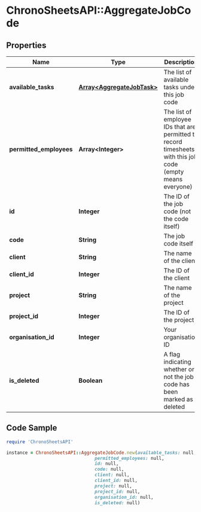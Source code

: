 # ChronoSheetsAPI::AggregateJobCode

## Properties

Name | Type | Description | Notes
------------ | ------------- | ------------- | -------------
**available_tasks** | [**Array&lt;AggregateJobTask&gt;**](AggregateJobTask.md) | The list of available tasks under this job code | [optional] 
**permitted_employees** | **Array&lt;Integer&gt;** | The list of employee IDs that are permitted to record timesheets with this job code (empty means everyone) | [optional] 
**id** | **Integer** | The ID of the job code (not the code itself) | [optional] 
**code** | **String** | The job code itself | [optional] 
**client** | **String** | The name of the client | [optional] 
**client_id** | **Integer** | The ID of the client | [optional] 
**project** | **String** | The name of the project | [optional] 
**project_id** | **Integer** | The ID of the project | [optional] 
**organisation_id** | **Integer** | Your organisation ID | [optional] 
**is_deleted** | **Boolean** | A flag indicating whether or not the job code has been marked as deleted | [optional] 

## Code Sample

```ruby
require 'ChronoSheetsAPI'

instance = ChronoSheetsAPI::AggregateJobCode.new(available_tasks: null,
                                 permitted_employees: null,
                                 id: null,
                                 code: null,
                                 client: null,
                                 client_id: null,
                                 project: null,
                                 project_id: null,
                                 organisation_id: null,
                                 is_deleted: null)
```


